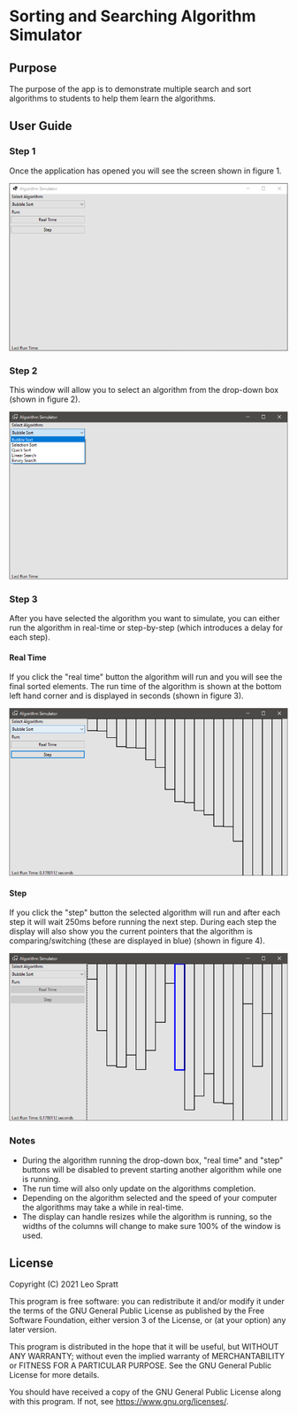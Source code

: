 # Sorting and Searching Algorithm Simulator

## Purpose
The purpose of the app is to demonstrate multiple search
and sort algorithms to students to help them learn the algorithms.

## User Guide
### Step 1
Once the application has opened you will see the screen shown in figure 1.

![Figure 1](screenshots/step_1.png "Figure 1")

### Step 2
This window will allow you to select an algorithm from the
drop-down box (shown in figure 2).

![Figure 2](screenshots/step_2.png "Figure 2")

### Step 3
After you have selected the algorithm you want to simulate,
you can either run the algorithm in real-time or
step-by-step (which introduces a delay for each step).

#### Real Time
If you click the "real time" button the algorithm will run and
you will see the final sorted elements. The run time of the algorithm
is shown at the bottom left hand corner and is
displayed in seconds (shown in figure 3).

![Figure 3](screenshots/step_3-realtime.png "Figure 3")

#### Step
If you click the "step" button the selected algorithm will run and
after each step it will wait 250ms before running the next step.
During each step the display will also show you the current pointers
that the algorithm is
comparing/switching (these are displayed in blue) (shown in figure 4).

![Figure 4](screenshots/step_3-step-by-step.png "Figure 4")

### Notes
- During the algorithm running the drop-down box, "real time" and "step"
buttons will be disabled to prevent starting another algorithm while one is running.
- The run time will also only update on the algorithms completion.
- Depending on the algorithm selected and the speed of your computer
the algorithms may take a while in real-time.
- The display can handle resizes while the algorithm is running,
so the widths of the columns will change to make sure 100% of the window is used.

## License
Copyright (C) 2021  Leo Spratt

This program is free software: you can redistribute it and/or modify
it under the terms of the GNU General Public License as published by
the Free Software Foundation, either version 3 of the License, or
(at your option) any later version.

This program is distributed in the hope that it will be useful,
but WITHOUT ANY WARRANTY; without even the implied warranty of
MERCHANTABILITY or FITNESS FOR A PARTICULAR PURPOSE.  See the
GNU General Public License for more details.

You should have received a copy of the GNU General Public License
along with this program.  If not, see <https://www.gnu.org/licenses/>.
